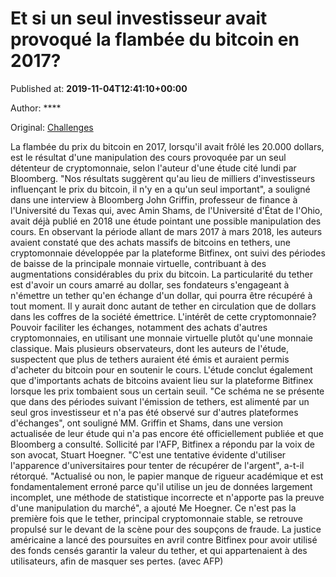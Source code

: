 
# Et si un seul investisseur avait provoqué la flambée du bitcoin en 2017?

Published at: **2019-11-04T12:41:10+00:00**

Author: ****

Original: [Challenges](https://www.challenges.fr/finance-et-marche/la-flambee-du-bitcoin-en-2017-aurait-ete-provoquee-par-un-seul-investisseur_683071)

La flambée du prix du bitcoin en 2017, lorsqu'il avait frôlé les 20.000 dollars, est le résultat d'une manipulation des cours provoquée par un seul détenteur de cryptomonnaie, selon l'auteur d'une étude cité lundi par Bloomberg.
"Nos résultats suggèrent qu'au lieu de milliers d'investisseurs influençant le prix du bitcoin, il n'y en a qu'un seul important", a souligné dans une interview à Bloomberg John Griffin, professeur de finance à l'Université du Texas qui, avec Amin Shams, de l'Université d'État de l'Ohio, avait déjà publié en 2018 une étude pointant une possible manipulation des cours.
En observant la période allant de mars 2017 à mars 2018, les auteurs avaient constaté que des achats massifs de bitcoins en tethers, une cryptomonnaie développée par la plateforme Bitfinex, ont suivi des périodes de baisse de la principale monnaie virtuelle, contribuant à des augmentations considérables du prix du bitcoin.
La particularité du tether est d'avoir un cours amarré au dollar, ses fondateurs s'engageant à n'émettre un tether qu'en échange d'un dollar, qui pourra être récupéré à tout moment.
Il y aurait donc autant de tether en circulation que de dollars dans les coffres de la société émettrice. L'intérêt de cette cryptomonnaie? Pouvoir faciliter les échanges, notamment des achats d'autres cryptomonnaies, en utilisant une monnaie virtuelle plutôt qu'une monnaie classique.
Mais plusieurs observateurs, dont les auteurs de l'étude, suspectent que plus de tethers auraient été émis et auraient permis d'acheter du bitcoin pour en soutenir le cours.
L'étude conclut également que d'importants achats de bitcoins avaient lieu sur la plateforme Bitfinex lorsque les prix tombaient sous un certain seuil.
"Ce schéma ne se présente que dans des périodes suivant l'émission de tethers, est alimenté par un seul gros investisseur et n'a pas été observé sur d'autres plateformes d'échanges", ont souligné MM. Griffin et Shams, dans une version actualisée de leur étude qui n'a pas encore été officiellement publiée et que Bloomberg a consulté.
Sollicité par l'AFP, Bitfinex a répondu par la voix de son avocat, Stuart Hoegner.
"C'est une tentative évidente d'utiliser l'apparence d'universitaires pour tenter de récupérer de l'argent", a-t-il rétorqué.
"Actualisé ou non, le papier manque de rigueur académique et est fondamentalement erroné parce qu'il utilise un jeu de données largement incomplet, une méthode de statistique incorrecte et n'apporte pas la preuve d'une manipulation du marché", a ajouté Me Hoegner.
Ce n'est pas la première fois que le tether, principal cryptomonnaie stable, se retrouve propulsé sur le devant de la scène pour des soupçons de fraude.
La justice américaine a lancé des poursuites en avril contre Bitfinex pour avoir utilisé des fonds censés garantir la valeur du tether, et qui appartenaient à des utilisateurs, afin de masquer ses pertes.
(avec AFP)
